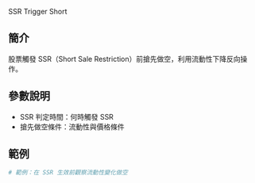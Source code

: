 SSR Trigger Short

## 簡介
股票觸發 SSR（Short Sale Restriction）前搶先做空，利用流動性下降反向操作。

## 參數說明
- SSR 判定時間：何時觸發 SSR
- 搶先做空條件：流動性與價格條件

## 範例
```python
# 範例：在 SSR 生效前觀察流動性變化做空